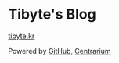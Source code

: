 # Tibyte's Blog

[tibyte.kr](http://tibyte.kr/)

Powered by [GitHub](http://github.com/), [Centrarium](http://bencentra.github.io/centrarium/)
